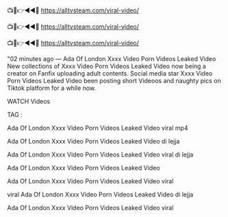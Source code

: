 📺📱👉◄◄🔴  https://alltvsteam.com/viral-video/

📺📱👉◄◄🔴  https://alltvsteam.com/viral-video/

📺📱👉◄◄🔴  https://alltvsteam.com/viral-video/


"02 minutes ago — Ada Of London Xxxx Video Porn Videos Leaked Video New collections of Xxxx Video Porn Videos Leaked Video now being a creator on Fanfix uploading adult contents. Social media star Xxxx Video Porn Videos Leaked Video been posting short Videoos and naughty pics on Tiktok platform for a while now.

WATCH Videos

TAG :

Ada Of London Xxxx Video Porn Videos Leaked Video viral mp4

Ada Of London Xxxx Video Porn Videos Leaked Video di lejja

Ada Of London Xxxx Video Porn Videos Leaked Video viral di lejja

Ada Of London Xxxx Video Porn Videos Leaked Video

Ada Of London Xxxx Video Porn Videos Leaked Video viral

viral Ada Of London Xxxx Video Porn Videos Leaked Video di lejja

Ada Of London Xxxx Video Porn Videos Leaked Video viral

